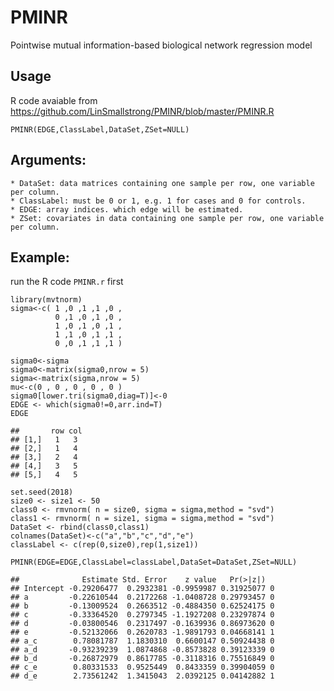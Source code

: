 # PMINR
Pointwise mutual information-based biological network regression model<br>
## Usage<br>
R code avaiable from https://github.com/LinSmallstrong/PMINR/blob/master/PMINR.R <br>

    PMINR(EDGE,ClassLabel,DataSet,ZSet=NULL)

## Arguments:<br>

    * DataSet: data matrices containing one sample per row, one variable per column.  
    * ClassLabel: must be 0 or 1, e.g. 1 for cases and 0 for controls. 
    * EDGE: array indices. which edge will be estimated.
    * ZSet: covariates in data containing one sample per row, one variable per column.

## Example:
run the R code `PMINR.r` first<br>

    library(mvtnorm)
    sigma<-c( 1 ,0 ,1 ,1 ,0 ,  	
              0 ,1 ,0 ,1 ,0 ,	 
              1 ,0 ,1 ,0 ,1 , 	
              1 ,1 ,0 ,1 ,1 ,	 
              0 ,0 ,1 ,1 ,1 ) 
              
    sigma0<-sigma 
    sigma0<-matrix(sigma0,nrow = 5) 
    sigma<-matrix(sigma,nrow = 5) 
    mu<-c(0 , 0 , 0 , 0 , 0 ) 
    sigma0[lower.tri(sigma0,diag=T)]<-0 
    EDGE <- which(sigma0!=0,arr.ind=T) 
    EDGE 

    ##       row col 
    ## [1,]   1   3 
    ## [2,]   1   4 
    ## [3,]   2   4 
    ## [4,]   3   5 
    ## [5,]   4   5 

    set.seed(2018) 
    size0 <- size1 <- 50 
    class0 <- rmvnorm( n = size0, sigma = sigma,method = "svd") 
    class1 <- rmvnorm( n = size1, sigma = sigma,method = "svd") 
    DataSet <- rbind(class0,class1) 
    colnames(DataSet)<-c("a","b","c","d","e") 
    classLabel <- c(rep(0,size0),rep(1,size1)) 

    PMINR(EDGE=EDGE,ClassLabel=classLabel,DataSet=DataSet,ZSet=NULL) 

    ##              Estimate Std. Error    z value   Pr(>|z|)  
    ## Intercept -0.29206477  0.2932381 -0.9959987 0.31925077 0
    ## a         -0.22610544  0.2172268 -1.0408728 0.29793457 0
    ## b         -0.13009524  0.2663512 -0.4884350 0.62524175 0
    ## c         -0.33364520  0.2797345 -1.1927208 0.23297874 0
    ## d         -0.03800546  0.2317497 -0.1639936 0.86973620 0
    ## e         -0.52132066  0.2620783 -1.9891793 0.04668141 1
    ## a_c        0.78081787  1.1830310  0.6600147 0.50924438 0
    ## a_d       -0.93239239  1.0874868 -0.8573828 0.39123339 0
    ## b_d       -0.26872979  0.8617785 -0.3118316 0.75516849 0
    ## c_e        0.80331533  0.9525449  0.8433359 0.39904059 0
    ## d_e        2.73561242  1.3415043  2.0392125 0.04142882 1
    

